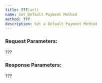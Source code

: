 ```yaml
---
title: ???(url)
name: Set Default Payment Method
method: ???
description: Set a Default Payment Method
---
```

### Request Parameters:
???

### Response Parameters:
???
